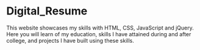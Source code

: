 # Digital_Resume
This website showcases my skills with HTML, CSS, JavaScript and jQuery. Here you will learn of my education, skills I have attained during and after college, and projects I have built using these skills. 
